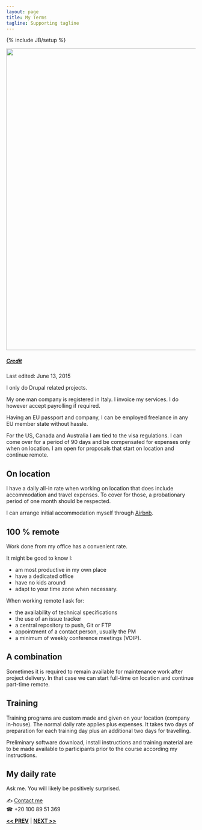 ```yaml
---
layout: page
title: My Terms
tagline: Supporting tagline
---
```

{% include JB/setup %}

<a href="https://www.flickr.com/photos/24oranges/14417293308" title="View photo on Flickr" target="_blank"><img src="https://farm4.staticflickr.com/3913/14417293308_c1b42b26b4_b.jpg" style="width: 800px;"></a><br />
<h5><a href="https://www.flickr.com/people/24oranges/" title="View user on Flickr" target="_blank">Credit</a></h5>

Last edited: June 13, 2015

I only do Drupal related projects.

My one man company is registered in Italy. I invoice my services. I do however accept payrolling if required.

Having an EU passport and company, I can be employed freelance in any EU member state without hassle.

For the US, Canada and Australia I am tied to the visa regulations. I can come over for a period of 90 days and be compensated for expenses only when on location. I am open for proposals that start on location and continue remote.


## On location

I have a daily all-in rate when working on location that does include accommodation and travel expenses. To cover for those, a probationary period of one month should be respected.

I can arrange initial accommodation myself through [Airbnb](https://www.airbnb.com/users/show/7889468).


## 100 % remote

Work done from my office has a convenient rate.

It might be good to know I:

- am most productive in my own place
- have a dedicated office
- have no kids around
- adapt to your time zone when necessary.

When working remote I ask for:

- the availability of technical specifications
- the use of an issue tracker
- a central repository to push, Git or FTP
- appointment of a contact person, usually the PM
- a minimum of weekly conference meetings (VOIP).


## A combination

Sometimes it is required to remain available for maintenance work after project delivery. In that case we can start full-time on location and continue part-time remote.


## Training

Training programs are custom made and given on your location (company in-house). The normal daily rate applies plus expenses. It takes two days of preparation for each training day plus an additional two days for travelling.

Preliminary software download, install instructions and training material are to be made available to participants prior to the course according my instructions.


## My daily rate

Ask me. You will likely be positively surprised.

<span class="signs">✍</span> <a href="http://www.mousewheel.net/contact">Contact me</a><br />
<span class="signs">☎</span> +20 100 89 51 369


<a href="/past.html" title="Past experiences"><b><< PREV</b></a> &#124; <a href="/" title="Home"><b>NEXT >></b></a>
